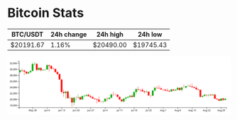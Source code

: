 # Bitcoin Stats

BTC/USDT|24h change|24h high|24h low|
|---|---|---|---|
|$20191.67|1.16%|$20490.00|$19745.43|

<img src="./chart.svg">
